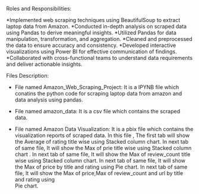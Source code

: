 Roles and Responsibilities:

*Implemented web scraping techniques using BeautifulSoup to extract laptop data from Amazon.
*Conducted in-depth analysis on scraped data using Pandas to derive meaningful insights.
*Utilized Pandas for data manipulation, transformation, and aggregation.
*Cleaned and preprocessed the data to ensure accuracy and consistency.
*Developed interactive visualizations using Power BI for effective communication of findings.
*Collaborated with cross-functional teams to understand data requirements and deliver actionable insights.


Files Description:

* File named Amazon_Web_Scraping_Project: It is a IPYNB file which conatins the python code for scraping laptop data from amazon and data analysis using pandas.

* File named amazon_data: It is a csv file which contains the scraped data.

* File named Amazon Data Visualization: It is a pbix file which contains the visualization reports of scraped data.
                                        In this file , The first tab will show the Average of rating title wise using Stacked column chart.
                                        In next tab of same file, It will show the Max of prie title wise using Stacked column chart .
                                        In next tab of same file, It will show the Max of review_count title wise using Stacked column chart.
                                        In next tab of same file, It will show the Max of price by title and rating using Pie chart.
                                        In next tab of same file, It will show the Max of price,Max of review_count and url by title and rating using  
                                        Pie chart. 
                                        	
